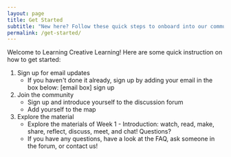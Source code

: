 ```yaml
---
layout: page
title: Get Started
subtitle: "New here? Follow these quick steps to onboard into our community!"
permalink: /get-started/
---
```



Welcome to Learning Creative Learning!
Here are some quick instruction on how to get started:
1. Sign up for email updates
	* If you haven't done it already, sign up by adding your email in the box below:
[email box] sign up
2. Join the community
	* Sign up and introduce yourself to the discussion forum
	* Add yourself to the map
3. Explore the material
	* Explore the materials of Week 1 - Introduction: watch, read, make, share, reflect, discuss, meet, and chat!
Questions?
	* If you have any questions, have a look at the FAQ, ask someone in the forum, or contact us!